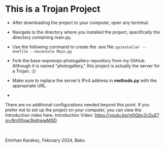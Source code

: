  
# This is a Trojan Project
- After downloading the project to your computer, open any terminal.
- Navigate to the directory where you installed the project, specifically the directory containing main.py.
- Use the following command to create the .exe file:
`pyinstaller --onefile --noconsole Main.py`

- Fork the base-expressjs-photogallery repository from my GitHub. Although it is named "photogallery," this project is actually the server for a Trojan. :))
- Make sure to replace the server’s IPv4 address in **methods.py** with the appropriate URL.
- 
There are no additional configurations needed beyond this point. If you prefer not to set up the project on your computer, you can view the introduction video here.
Introduction Video:   https://youtu.be/vt0Qbv2cGuE?si=9nr00ow3kqhwwMXD


<br/><br/>Emirhan Karakoç, February 2024, Baku

